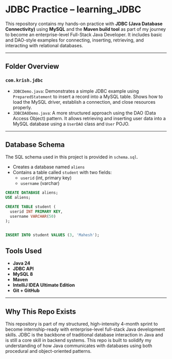 # JDBC Practice – learning_JDBC

This repository contains my hands-on practice with **JDBC (Java Database Connectivity)** using **MySQL** and the **Maven build tool** as part of my journey to become an 
enterprise-level Full-Stack Java Developer. It includes basic and DAO-style examples for connecting, inserting, retrieving, and interacting with relational databases.

---

##  Folder Overview

### `com.krish.jdbc`
- `JDBCDemo.java`: Demonstrates a simple JDBC example using `PreparedStatement` to insert a record into a MySQL table. Shows how to load the MySQL driver, establish a connection,
   and close resources properly.
- `JDBCDAODemo.java`: A more structured approach using the DAO (Data Access Object) pattern. It allows retrieving and inserting user data into a MySQL database using a `UserDAO`
  class and `User` POJO.

---

##  Database Schema

The SQL schema used in this project is provided in `schema.sql`.

- Creates a database named `aliens`
- Contains a table called `student` with two fields:
  - `userid` (int, primary key)
  - `username` (varchar)

```sql
CREATE DATABASE aliens;
USE aliens;

CREATE TABLE student (
  userid INT PRIMARY KEY,
  username VARCHAR(50)
);


INSERT INTO student VALUES (3, 'Mahesh');
```

##  Tools Used

- **Java 24**
- **JDBC API**
- **MySQL 8**
- **Maven**
- **IntelliJ IDEA Ultimate Edition**
- **Git + GitHub**

---

##  Why This Repo Exists

This repository is part of my structured, high-intensity 4-month sprint to become internship-ready with enterprise-level full-stack Java development skills.
JDBC is the backbone of traditional database interaction in Java and is still a core skill in backend systems. This repo is built to solidify my understanding of how 
Java communicates with databases using both procedural and object-oriented patterns.
